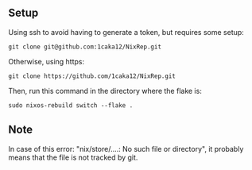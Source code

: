 ## Setup
Using ssh to avoid having to generate a token, but requires some setup:
```
git clone git@github.com:1caka12/NixRep.git 
```
Otherwise, using https:
```
git clone https://github.com/1caka12/NixRep.git
```
Then, run this command in the directory where the flake is:
```
sudo nixos-rebuild switch --flake .
```

## Note
In case of this error: "nix/store/....: No such file or directory", it probably means that the file is not tracked by git.
